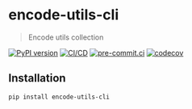 # encode-utils-cli

> Encode utils collection

[![PyPI version](https://img.shields.io/pypi/v/encode-utils-cli)](https://pypi.org/project/encode-utils-cli)
[![CI/CD](https://github.com/DeadNews/encode-utils-cli/actions/workflows/python-vs-app.yml/badge.svg)](https://github.com/DeadNews/encode-utils-cli/actions/workflows/python-vs-app.yml)
[![pre-commit.ci](https://results.pre-commit.ci/badge/github/DeadNews/encode-utils-cli/main.svg)](https://results.pre-commit.ci/latest/github/DeadNews/encode-utils-cli/main)
[![codecov](https://codecov.io/gh/DeadNews/encode-utils-cli/branch/main/graph/badge.svg?token=OCZDZIYPMC)](https://codecov.io/gh/DeadNews/encode-utils-cli)

## Installation

```sh
pip install encode-utils-cli
```
